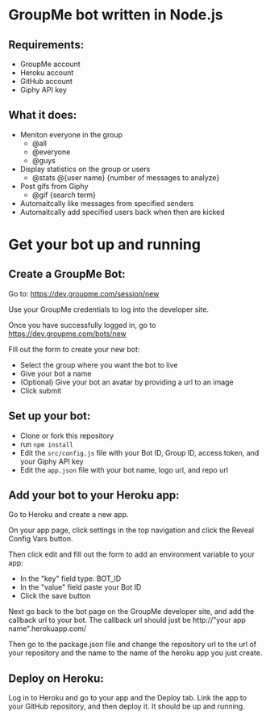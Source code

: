 # GroupMe bot written in Node.js

## Requirements:

  * GroupMe account
  * Heroku account
  * GitHub account
  * Giphy API key

## What it does:

  * Meniton everyone in the group
    * @all
  	* @everyone
  	* @guys
  * Display statistics on the group or users
  	* @stats @{user name} {number of messages to analyze}
  * Post gifs from Giphy
    * @gif {search term}
  * Automaitcally like messages from specified senders
  * Automaitcally add specified users back when then are kicked

# Get your bot up and running

## Create a GroupMe Bot:

Go to: https://dev.groupme.com/session/new

Use your GroupMe credentials to log into the developer site.

Once you have successfully logged in, go to https://dev.groupme.com/bots/new

Fill out the form to create your new bot:

  * Select the group where you want the bot to live
  * Give your bot a name
  * (Optional) Give your bot an avatar by providing a url to an image
  * Click submit

## Set up your bot:

  * Clone or fork this repository
  * run `npm install`
  * Edit the `src/config.js` file with your Bot ID, Group ID, access token, and your Giphy API key
  * Edit the `app.json` file with your bot name, logo url, and repo url

## Add your bot to your Heroku app:

Go to Heroku and create a new app.

On your app page, click settings in the top navigation and click the Reveal Config Vars button.

Then click edit and fill out the form to add an environment variable to your app:

  * In the "key" field type: BOT_ID
  * In the "value" field paste your Bot ID
  * Click the save button

Next go back to the bot page on the GroupMe developer site, and add the callback url to your bot. The callback url should just be http://"your app name".herokuapp.com/

Then go to the package.json file and change the repository url to the url of your repository and the name to the name of the heroku app you just create.

## Deploy on Heroku:

Log in to Heroku and go to your app and the Deploy tab. Link the app to your GitHub repository, and then deploy it. It should be up and running.
